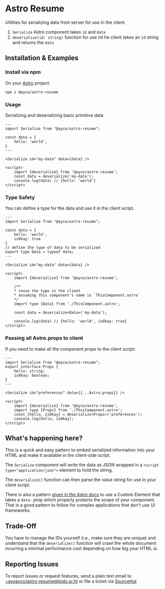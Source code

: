# Astro Resume

Utilities for serializing data from server for use in the client.

1. `Serialize` Astro component takes `id` and `data`
1. `deserialize(id: string)` function for use int he client takes an `id` string and returns the `data`

## Installation & Examples

### Install via npm

On your [Astro](https://astro.build) project:

```
npm i @ayco/astro-resume
```

### Usage

Serializing and deserializing basic primitive data

```astro
---
import Serialize from "@ayco/astro-resume";

const data = {
	hello: 'world',
}
---

<Serialize id="my-data" data={data} />

<script>
	import {deserialize} from '@ayco/astro-resume';
	const data = deserialize('my-data');
	console.log(data) // {hello: 'world'}
</script>

```

### Type Safety

You can define a type for the data and use it in the client script.

```astro
---
import Serialize from "@ayco/astro-resume";

const data = {
	hello: 'world',
	isOkay: true
}
// define the type of data to be serialized
export type Data = typeof data;
---

<Serialize id="my-data" data={data} />

<script>
	import {deserialize} from '@ayco/astro-resume';

	/**
	* reuse the type in the client
	* assuming this component's name is `ThisComponent.astro`
	*/
	import type {Data} from './ThisComponent.astro';

	const data = deserialize<Data>('my-data');

	console.log(data) // {hello: 'world', isOkay: true}
</script>
```

### Passing all Astro.props to client

If you need to make all the component props to the client script:

```astro
---
import Serialize from "@ayco/astro-resume";
export interface Props {
	hello: string;
	isOkay: boolean;
}
---

<Serialize id="preferences" data={{...Astro.props}} />

<script>
	import {deserialize} from '@ayco/astro-resume';
	import type {Props} from './ThisComponent.astro';
	const {hello, isOkay} = deserialize<Props>('preferences');
	console.log(hello, isOkay);
</script>
```

## What's happening here?

This is a quick and easy pattern to embed serialized information into your HTML and make it available in the client-side script.

The `Serialize` component will write the data as JSON wrapped in a `<script type="application/json">` element to hold the string.

The `deserialize()` function can then parse the value string for use in your client script.

There is also a pattern [given in the Astro docs](https://docs.astro.build/en/guides/client-side-scripts/#pass-frontmatter-variables-to-scripts) to use a Custom Element that takes a `data-` prop which properly protects the scope of your component. That is a good pattern to follow for complex applications that don't use UI frameworks.

## Trade-Off

You have to manage the IDs yourself (i.e., make sure they are unique) and understand that the `deserialize()` function will crawl the whole document incurring a minimal performance cost depending on how big your HTML is.

## Reporting Issues

To report issues or request features, send a plain text email to [~ayoayco/astro-resume@todo.sr.ht](mailto:~ayoayco/astro-resume@todo.sr.ht) or file a ticket via [SourceHut](https://todo.sr.ht/~ayoayco/astro-resume)

